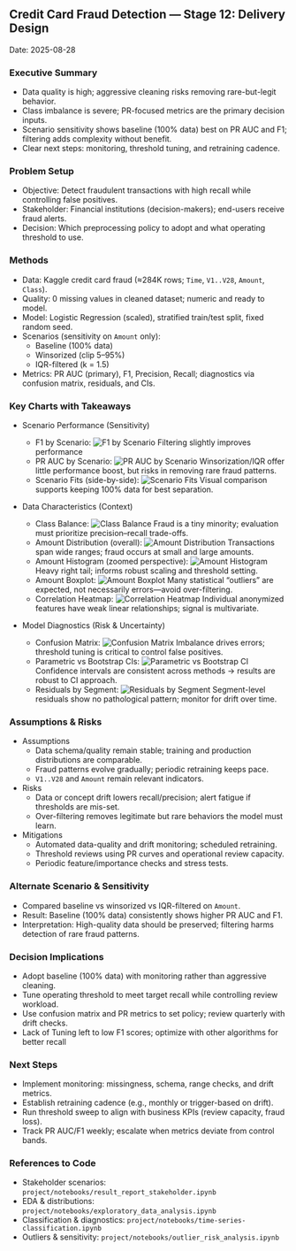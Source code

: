 ## Credit Card Fraud Detection — Stage 12: Delivery Design

Date: 2025-08-28

### Executive Summary

- Data quality is high; aggressive cleaning risks removing rare-but-legit behavior.
- Class imbalance is severe; PR-focused metrics are the primary decision inputs.
- Scenario sensitivity shows baseline (100% data) best on PR AUC and F1; filtering adds complexity without benefit.
- Clear next steps: monitoring, threshold tuning, and retraining cadence.

### Problem Setup

- Objective: Detect fraudulent transactions with high recall while controlling false positives.
- Stakeholder: Financial institutions (decision-makers); end-users receive fraud alerts.
- Decision: Which preprocessing policy to adopt and what operating threshold to use.

### Methods

- Data: Kaggle credit card fraud (≈284K rows; `Time`, `V1..V28`, `Amount`, `Class`).
- Quality: 0 missing values in cleaned dataset; numeric and ready to model.
- Model: Logistic Regression (scaled), stratified train/test split, fixed random seed.
- Scenarios (sensitivity on `Amount` only):
  - Baseline (100% data)
  - Winsorized (clip 5–95%)
  - IQR-filtered (k = 1.5)
- Metrics: PR AUC (primary), F1, Precision, Recall; diagnostics via confusion matrix, residuals, and CIs.

### Key Charts with Takeaways

- Scenario Performance (Sensitivity)

  - F1 by Scenario: ![F1 by Scenario](../data/images/f1_by_scenario.png)
  Filtering slightly improves performance
  - PR AUC by Scenario: ![PR AUC by Scenario](../data/images/pr_auc_by_scenario.png)
    Winsorization/IQR offer little performance boost, but risks in removing rare fraud patterns.
  - Scenario Fits (side-by-side): ![Scenario Fits](../data/images/Scenario_Fits.png)
    Visual comparison supports keeping 100% data for best separation.

- Data Characteristics (Context)

  - Class Balance: ![Class Balance](../data/images/class_balance.png)
    Fraud is a tiny minority; evaluation must prioritize precision–recall trade-offs.
  - Amount Distribution (overall): ![Amount Distribution](../data/images/amount_distribution.png)
    Transactions span wide ranges; fraud occurs at small and large amounts.
  - Amount Histogram (zoomed perspective): ![Amount Histogram](../data/images/amount_histogram.png)
    Heavy right tail; informs robust scaling and threshold setting.
  - Amount Boxplot: ![Amount Boxplot](../data/images/amount_boxplot.png)
    Many statistical “outliers” are expected, not necessarily errors—avoid over-filtering.
  - Correlation Heatmap: ![Correlation Heatmap](../data/images/correlation_heatmap.png)
    Individual anonymized features have weak linear relationships; signal is multivariate.

- Model Diagnostics (Risk & Uncertainty)
  - Confusion Matrix: ![Confusion Matrix](../data/images/confusion_matrix.png)
    Imbalance drives errors; threshold tuning is critical to control false positives.
  - Parametric vs Bootstrap CIs: ![Parametric vs Bootstrap CI](../data/images/Parametric_vs_Bootstrap_CI.png)
    Confidence intervals are consistent across methods → results are robust to CI approach.
  - Residuals by Segment: ![Residuals by Segment](../data/images/Residuals_by_Segment.png)
    Segment-level residuals show no pathological pattern; monitor for drift over time.

### Assumptions & Risks

- Assumptions
  - Data schema/quality remain stable; training and production distributions are comparable.
  - Fraud patterns evolve gradually; periodic retraining keeps pace.
  - `V1..V28` and `Amount` remain relevant indicators.
- Risks
  - Data or concept drift lowers recall/precision; alert fatigue if thresholds are mis-set.
  - Over-filtering removes legitimate but rare behaviors the model must learn.
- Mitigations
  - Automated data-quality and drift monitoring; scheduled retraining.
  - Threshold reviews using PR curves and operational review capacity.
  - Periodic feature/importance checks and stress tests.

### Alternate Scenario & Sensitivity

- Compared baseline vs winsorized vs IQR-filtered on `Amount`.
- Result: Baseline (100% data) consistently shows higher PR AUC and F1.
- Interpretation: High-quality data should be preserved; filtering harms detection of rare fraud patterns.

### Decision Implications

- Adopt baseline (100% data) with monitoring rather than aggressive cleaning.
- Tune operating threshold to meet target recall while controlling review workload.
- Use confusion matrix and PR metrics to set policy; review quarterly with drift checks.
- Lack of Tuning left to low F1 scores; optimize with other algorithms for better recall

### Next Steps

- Implement monitoring: missingness, schema, range checks, and drift metrics.
- Establish retraining cadence (e.g., monthly or trigger-based on drift).
- Run threshold sweep to align with business KPIs (review capacity, fraud loss).
- Track PR AUC/F1 weekly; escalate when metrics deviate from control bands.

### References to Code

- Stakeholder scenarios: `project/notebooks/result_report_stakeholder.ipynb`
- EDA & distributions: `project/notebooks/exploratory_data_analysis.ipynb`
- Classification & diagnostics: `project/notebooks/time-series-classification.ipynb`
- Outliers & sensitivity: `project/notebooks/outlier_risk_analysis.ipynb`
